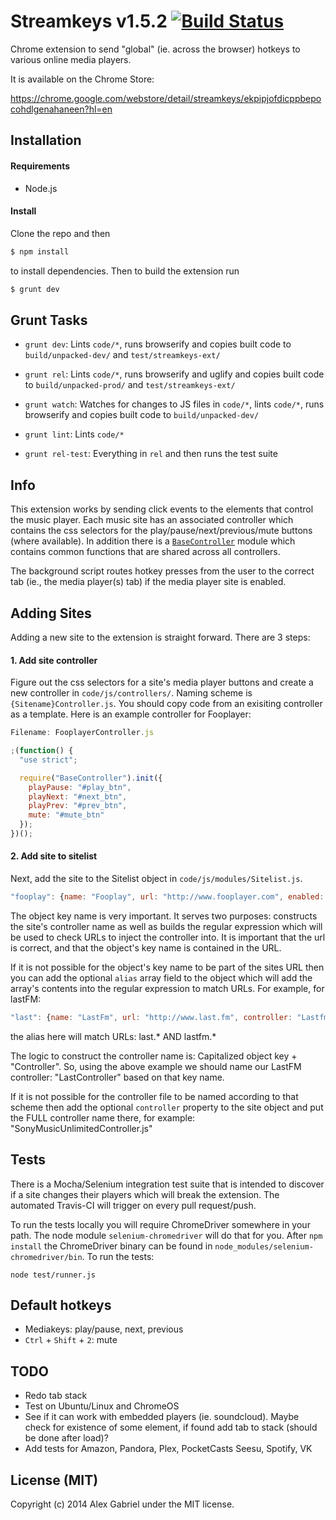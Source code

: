 # Streamkeys v1.5.2 [![Build Status](https://travis-ci.org/berrberr/streamkeys.svg?branch=master)](https://travis-ci.org/berrberr/streamkeys)

Chrome extension to send "global" (ie. across the browser) hotkeys to various online media players.

It is available on the Chrome Store:

https://chrome.google.com/webstore/detail/streamkeys/ekpipjofdicppbepocohdlgenahaneen?hl=en

## Installation

#### Requirements

- Node.js

#### Install

Clone the repo and then

```bash
$ npm install
```

to install dependencies. Then to build the extension run

```bash
$ grunt dev
```

## Grunt Tasks

- `grunt dev`: Lints `code/*`, runs browserify and copies built code to `build/unpacked-dev/` and `test/streamkeys-ext/`

- `grunt rel`: Lints `code/*`, runs browserify and uglify and copies built code to `build/unpacked-prod/` and `test/streamkeys-ext/`

- `grunt watch`: Watches for changes to JS files in `code/*`, lints `code/*`, runs browserify and copies built code to `build/unpacked-dev/`

- `grunt lint`: Lints `code/*`

- `grunt rel-test`: Everything in `rel` and then runs the test suite

## Info

This extension works by sending click events to the elements that control the music player. Each music site has an associated controller which contains the css selectors for the play/pause/next/previous/mute buttons (where available). In addition there is a [`BaseController`][0] module which contains common functions that are shared across all controllers.

The background script routes hotkey presses from the user to the correct tab (ie., the media player(s) tab) if the media player site is enabled.

## Adding Sites

Adding a new site to the extension is straight forward. There are 3 steps:

#### 1. Add site controller

Figure out the css selectors for a site's media player buttons and create a new controller in `code/js/controllers/`. Naming scheme is `{Sitename}Controller.js`. You should copy code from an exisiting controller as a template. Here is an example controller for Fooplayer:

```javascript
Filename: FooplayerController.js

;(function() {
  "use strict";

  require("BaseController").init({
    playPause: "#play_btn",
    playNext: "#next_btn",
    playPrev: "#prev_btn",
    mute: "#mute_btn"
  });
})();
```

#### 2. Add site to sitelist

Next, add the site to the Sitelist object in `code/js/modules/Sitelist.js`.

```javascript
"fooplay": {name: "Fooplay", url: "http://www.fooplayer.com", enabled: true, url_regex: null}
```

The object key name is very important. It serves two purposes: constructs the site's controller name as well as builds the regular expression which will be used to check URLs to inject the controller into. It is important that the url is correct, and that the object's key name is contained in the URL.

If it is not possible for the object's key name to be part of the sites URL then you can add the optional `alias` array field to the object which will add the array's contents into the regular expression to match URLs. For example, for lastFM:

```javascript
"last": {name: "LastFm", url: "http://www.last.fm", controller: "LastfmController.js", enabled: true, url_regex: null, alias: ["lastfm"]}
```
the alias here will match URLs: last.* AND lastfm.*

The logic to construct the controller name is: Capitalized object key + "Controller". So, using the above example we should name our LastFM controller: "LastController" based on that key name.

If it is not possible for the controller file to be named according to that scheme then add the optional `controller` property to the site object and put the FULL controller name there, for example: "SonyMusicUnlimitedController.js"

## Tests

There is a Mocha/Selenium integration test suite that is intended to discover if a site changes their players which will break the extension. The automated Travis-CI will trigger on every pull request/push.

To run the tests locally you will require ChromeDriver somewhere in your path. The node module `selenium-chromedriver` will do that for you. After `npm install` the ChromeDriver binary can be found in `node_modules/selenium-chromedriver/bin`. To run the tests:

```
node test/runner.js
```

## Default hotkeys

- Mediakeys: play/pause, next, previous
- `Ctrl` + `Shift` + `2`: mute

## TODO

- Redo tab stack
- Test on Ubuntu/Linux and ChromeOS
- See if it can work with embedded players (ie. soundcloud). Maybe check for existence of some element, if found add tab to stack (should be done after load)?
- Add tests for Amazon, Pandora, Plex, PocketCasts Seesu, Spotify, VK

## License (MIT)

Copyright (c) 2014 Alex Gabriel under the MIT license.

[0]: https://github.com/berrberr/streamkeys/blob/master/code/js/modules/BaseController.js
